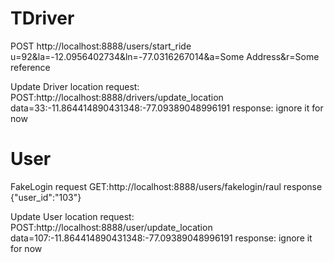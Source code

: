 TDriver
============


POST
http://localhost:8888/users/start_ride
u=92&la=-12.0956402734&ln=-77.0316267014&a=Some Address&r=Some reference

Update Driver location
request:
POST:http://localhost:8888/drivers/update_location
data=33:-11.864414890431348:-77.09389048996191
response:
ignore it for now


User 
====

FakeLogin
request
GET:http://localhost:8888/users/fakelogin/raul
response
{"user_id":"103"}

Update User location
request:
POST:http://localhost:8888/user/update_location
data=107:-11.864414890431348:-77.09389048996191
response:
ignore it for now
